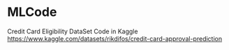 # MLCode

Credit Card Eligibility DataSet Code in Kaggle 
https://www.kaggle.com/datasets/rikdifos/credit-card-approval-prediction

